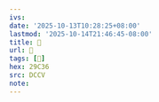 ```yaml
---
ivs:
date: '2025-10-13T10:28:25+08:00'
lastmod: '2025-10-14T21:46:45-08:00'
title: 􅓟
url: 􅓟
tags: [𩰶]
hex: 29C36
src: DCCV
note:
---
```

